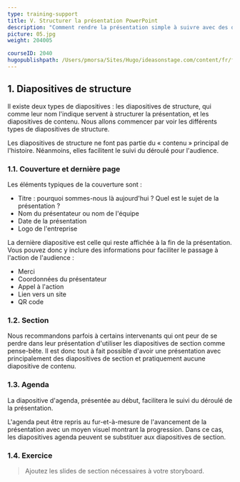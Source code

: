```yaml
---
type: training-support
title: V. Structurer la présentation PowerPoint
description: "Comment rendre la présentation simple à suivre avec des diapositives de structure."
picture: 05.jpg
weight: 204005

courseID: 2040
hugopublishpath: /Users/pmorsa/Sites/Hugo/ideasonstage.com/content/fr/formations-prise-de-parole-en-public/supports/visuels-powerpointv2/05-structurer-la-presentation-powerpoint/index.md
---
```


## 1. Diapositives de structure

Il existe deux types de diapositives : les diapositives de structure, qui comme leur nom l'indique servent à structurer la présentation, et les diapositives de contenu. Nous allons commencer par voir les différents types de diapositives de structure.

Les diapositives de structure ne font pas partie du « contenu » principal de l'histoire. Néanmoins, elles facilitent le suivi du déroulé pour l'audience.


### 1.1. Couverture et dernière page

Les éléments typiques de la couverture sont :

- Titre : pourquoi sommes-nous là aujourd'hui ? Quel est le sujet de la présentation ?
- Nom du présentateur ou nom de l'équipe
- Date de la présentation
- Logo de l'entreprise

La dernière diapositive est celle qui reste affichée à la fin de la présentation. Vous pouvez donc y inclure des informations pour faciliter le passage à l'action de l'audience :

- Merci
- Coordonnées du présentateur
- Appel à l'action
- Lien vers un site
- QR code


### 1.2. Section

Nous recommandons parfois à certains intervenants qui ont peur de se perdre dans leur présentation d'utiliser les diapositives de section comme pense-bête. Il est donc tout à fait possible d'avoir une présentation avec principalement des diapositives de section et pratiquement aucune diapositive de contenu.


### 1.3. Agenda

La diapositive d'agenda, présentée au début, facilitera le suivi du déroulé de la présentation.

L'agenda peut être repris au fur-et-à-mesure de l'avancement de la présentation avec un moyen visuel montrant la progression. Dans ce cas, les diapositives agenda peuvent se substituer aux diapositives de section. 


### 1.4. Exercice

> Ajoutez les slides de section nécessaires à votre storyboard.

